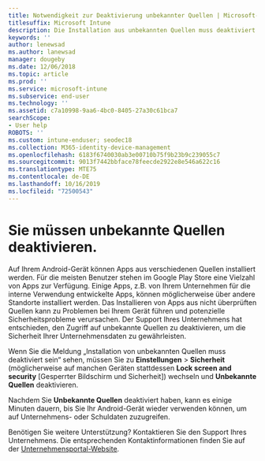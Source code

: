 ```yaml
---
title: Notwendigkeit zur Deaktivierung unbekannter Quellen | Microsoft-Dokumentation
titlesuffix: Microsoft Intune
description: Die Installation aus unbekannten Quellen muss deaktiviert werden.
keywords: ''
author: lenewsad
ms.author: lanewsad
manager: dougeby
ms.date: 12/06/2018
ms.topic: article
ms.prod: ''
ms.service: microsoft-intune
ms.subservice: end-user
ms.technology: ''
ms.assetid: c7a10998-9aa6-4bc0-8405-27a30c61bca7
searchScope:
- User help
ROBOTS: ''
ms.custom: intune-enduser; seodec18
ms.collection: M365-identity-device-management
ms.openlocfilehash: 6183f6740030ab3e00710b75f9b23b9c239055c7
ms.sourcegitcommit: 9013f7442bbface78feecde2922e8e546a622c16
ms.translationtype: MTE75
ms.contentlocale: de-DE
ms.lasthandoff: 10/16/2019
ms.locfileid: "72500543"
---
```

# <a name="you-need-to-turn-off-unknown-sources"></a>Sie müssen unbekannte Quellen deaktivieren.

Auf Ihrem Android-Gerät können Apps aus verschiedenen Quellen installiert werden. Für die meisten Benutzer stehen im Google Play Store eine Vielzahl von Apps zur Verfügung. Einige Apps, z.B. von Ihrem Unternehmen für die interne Verwendung entwickelte Apps, können möglicherweise über andere Standorte installiert werden. Das Installieren von Apps aus nicht überprüften Quellen kann zu Problemen bei Ihrem Gerät führen und potenzielle Sicherheitsprobleme verursachen. Der Support Ihres Unternehmens hat entschieden, den Zugriff auf unbekannte Quellen zu deaktivieren, um die Sicherheit Ihrer Unternehmensdaten zu gewährleisten.

Wenn Sie die Meldung „Installation von unbekannten Quellen muss deaktiviert sein“ sehen, müssen Sie zu **Einstellungen** > **Sicherheit** (möglicherweise auf manchen Geräten stattdessen **Lock screen and security** [Gesperrter Bildschirm und Sicherheit]) wechseln und **Unbekannte Quellen** deaktivieren.

Nachdem Sie **Unbekannte Quellen** deaktiviert haben, kann es einige Minuten dauern, bis Sie Ihr Android-Gerät wieder verwenden können, um auf Unternehmens- oder Schuldaten zuzugreifen.

Benötigen Sie weitere Unterstützung? Kontaktieren Sie den Support Ihres Unternehmens. Die entsprechenden Kontaktinformationen finden Sie auf der [Unternehmensportal-Website](https://go.microsoft.com/fwlink/?linkid=2010980).
